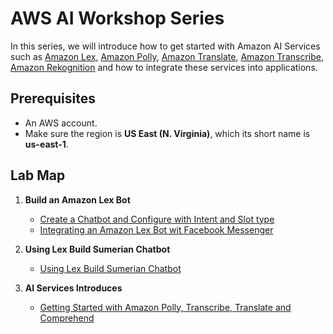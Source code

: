 AWS AI Workshop Series
===============================

In this series, we will introduce how to get started with Amazon AI Services such as [Amazon Lex](https://aws.amazon.com/tw/lex/), [Amazon Polly](https://aws.amazon.com/tw/polly/), [Amazon Translate](https://aws.amazon.com/tw/translate/), [Amazon Transcribe](https://aws.amazon.com/tw/transcribe/), [Amazon Rekognition](https://aws.amazon.com/tw/rekognition/) and how to integrate these services into applications.

## Prerequisites

- An AWS account.
- Make sure the region is __US East (N. Virginia)__, which its short name is __us-east-1__.

## Lab Map
1. __Build an Amazon Lex Bot__
    - [Create a Chatbot and Configure with Intent and Slot type](01-Build-an-Amazon-Lex-Bot/101-Create-a-Chatbot-and-Configure-with-Intent-and-Slot-type.md)
    - [Integrating an Amazon Lex Bot wit Facebook Messenger](01-Build-an-Amazon-Lex-Bot/102-Integrating-an-Amazon-Lex-Bot-with-Facebook-Messenger.md)

2. __Using Lex Build Sumerian Chatbot__
    - [Using Lex Build Sumerian Chatbot](02-Using-Amplify-depoly-Sumerian/201-Using-Lex-Build-Sumerian-Chatbot.md)

3. __AI Services Introduces__ 
    - [Getting Started with Amazon Polly, Transcribe, Translate and Comprehend](03-AI-Services-Introduce/Getting-Started-with-Amazon-Polly-Transcribe-Translate-Comprehend.md)